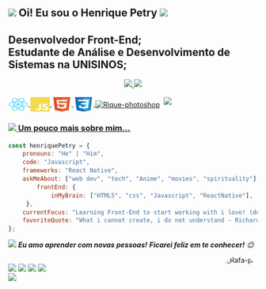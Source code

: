 <h2><img src="https://media4.giphy.com/media/2DsBnF1sYl444gpEmw/giphy.gif?cid=790b7611052f058b14c502f9d72e4f822b77ccf881d6290b&rid=giphy.gif&ct=s" width="30"/> Oi! Eu sou o Henrique Petry <img src="https://media0.giphy.com/media/axbcxcNThrlte/giphy.gif?cid=790b761101192aa6a41ba3e81dab18ec9a923ed90eb06cd0&rid=giphy.gif&ct=s" width="50"></h2>


Desenvolvedor Front-End; <br>
Estudante de Análise e Desenvolvimento de Sistemas na UNISINOS;
----------
<div align="center"><a href="https://github.com/HenriquePetry"><img height="150em" src="https://github-readme-stats.vercel.app/api?username=HenriquePetry&show_icons=true&theme=dark&include_all_commits=true&count_private=true&title_color=F9B041&text_color=F9B041&icon_color=F9B041"/>


  
<img height="150em" src="https://github-readme-stats.vercel.app/api/top-langs/?username=HenriquePetry&layout=compact&langs_count=7&theme=dark"/>
</div>
  
  <div style="display: inline_block"><br>
  <img align="center" alt="Rique-REACT" height="30" width="40" src="https://raw.githubusercontent.com/devicons/devicon/master/icons/react/react-original.svg">
  <img align="center" alt="Rique-js" height="30" width="40" src="https://raw.githubusercontent.com/devicons/devicon/master/icons/javascript/javascript-plain.svg">
  <img align="center" alt="Rique-html5" height="30" width="40" src="https://raw.githubusercontent.com/devicons/devicon/master/icons/html5/html5-original.svg">
  <img align="center" alt="Rique-css" height="30" width="40" src="https://raw.githubusercontent.com/devicons/devicon/master/icons/css3/css3-original.svg">
  <img align="center" alt="Rique-photoshop" height="30" width="40" ink rel="stylesheet" src="https://cdn.jsdelivr.net/gh/devicons/devicon/icons/photoshop/photoshop-line.svg" /><img align='right' src="https://media3.giphy.com/media/tuCFp8rod0x3O/giphy.gif?cid=790b7611b1e0f64a9b5c1101b66f9e1be279a09e82ff3798&rid=giphy.gif&ct=g" width="190">
    
    
    
   ### <img src="https://media.giphy.com/media/VgCDAzcKvsR6OM0uWg/giphy.gif" width="50"> Um pouco mais sobre mim...
    
```javascript
const henriquePetry = {
    pronouns: "He" | "Him",
    code: "Javascript",
    frameworks: "React Native",
    askMeAbout: ["web dev", "tech", "Anime", "movies", "spirituality"],
        frontEnd: {
            inMyBrain: ["HTML5", "css", "Javascript", "ReactNative"],
     },
    currentFocus: "Learning Front-End to start working with i love! (developing frontend solutions)",
    favoriteQuote: "What i cannot create, i do not understand - Richard Feymann"
};
```
<img src="https://media.giphy.com/media/LnQjpWaON8nhr21vNW/giphy.gif" width="60"> <em><b> Eu amo aprender com novas pessoas!</b> <b>Ficarei feliz em te conhecer!</b> 😊</em> 
    
 

  <img align="right" alt="Rafa-pic" height="150" style="border-radius:50px;" src="https://instagram.fpoa38-1.fna.fbcdn.net/v/t51.2885-15/242598009_258806462805642_1565761463686317679_n.jpg?stp=dst-jpg_e35&_nc_ht=instagram.fpoa38-1.fna.fbcdn.net&_nc_cat=106&_nc_ohc=k15gqYNO5C0AX8teZ7K&edm=ALQROFkBAAAA&ccb=7-4&ig_cache_key=MjY2ODAyMDkzMTYzOTQzNDY3NA%3D%3D.2-ccb7-4&oh=00_AT-PEdJCeC-rfbuEpq9NYeisDECCGJE32FXQ72hmipduxw&oe=62624F1C&_nc_sid=30a2ef">
</div>
  
  ##
<div> 
 <a href="https://wa.me/5551996290507" target="_blank"><img src="https://img.shields.io/badge/WhatsApp-25D366?style=for-the-badge&logo=whatsapp&logoColor=white" target="_blank"></a>
  <a href="https://www.instagram.com/henrique.petry/" target="_blank"><img src="https://img.shields.io/badge/-Instagram-%23E4405F?style=for-the-badge&logo=instagram&logoColor=white" target="_blank"></a>
  <a href = "mailto:henriquepetry01@gmail.com"><img src="https://img.shields.io/badge/-Gmail-%23333?style=for-the-badge&logo=gmail&logoColor=white" target="_blank"></a>
  <a href="https://www.linkedin.com/in/henriquepetry/" target="_blank"><img src="https://img.shields.io/badge/-LinkedIn-%230077B5?style=for-the-badge&logo=linkedin&logoColor=white" target="_blank"></a> 
  <br>
  <a href="https://www.behance.net/henriquepetry" target="_blank"><img src="https://aleen42.github.io/badges/src/photoshop.svg" target="_blank"></a> 
  
  
